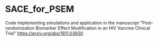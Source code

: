 # SACE_for_PSEM
Code implementing simulations and application in the manuscript "Post-randomization Biomarker Effect Modification in an HIV Vaccine Clinical Trial" https://arxiv.org/abs/1811.03930
